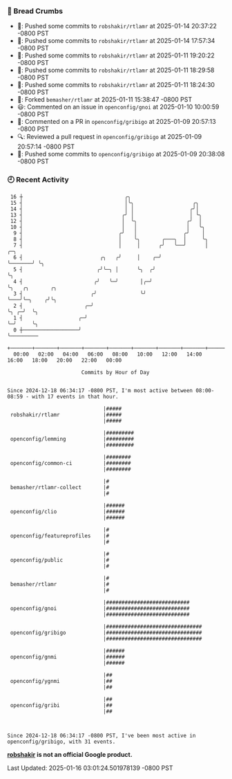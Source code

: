 ### 🍞 Bread Crumbs

 * 🚢: Pushed some commits to `robshakir/rtlamr` at 2025-01-14 20:37:22 -0800 PST
 * 🚢: Pushed some commits to `robshakir/rtlamr` at 2025-01-14 17:57:34 -0800 PST
 * 🚢: Pushed some commits to `robshakir/rtlamr` at 2025-01-11 19:20:22 -0800 PST
 * 🚢: Pushed some commits to `robshakir/rtlamr` at 2025-01-11 18:29:58 -0800 PST
 * 🚢: Pushed some commits to `robshakir/rtlamr` at 2025-01-11 18:24:30 -0800 PST
 * 🍴: Forked `bemasher/rtlamr` at 2025-01-11 15:38:47 -0800 PST
 * 😃: Commented on an issue in `openconfig/gnoi` at 2025-01-10 10:00:59 -0800 PST
 * 💬: Commented on a PR in  `openconfig/gribigo` at 2025-01-09 20:57:13 -0800 PST
 * 🔍: Reviewed a pull request in  `openconfig/gribigo` at 2025-01-09 20:57:14 -0800 PST
 * 🚢: Pushed some commits to `openconfig/gribigo` at 2025-01-09 20:38:08 -0800 PST

### 🕘 Recent Activity
```
 16 ┼                                 ╭╮
 15 ┤                                 │╰╮                   ╭╮
 14 ┤                                 │ │                  ╭╯│
 13 ┤                                ╭╯ │                  │ ╰╮
 12 ┤                                │  ╰╮                ╭╯  │
 10 ┤                                │   │                │   ╰╮
  9 ┤                               ╭╯   │               ╭╯    │
  8 ┤                               │    ╰╮       ╭───╮  │     ╰╮
  7 ┤                               │     │      ╭╯   ╰──╯      │       ╭─╮
  6 ┤                         ╭╮   ╭╯     │    ╭─╯              ╰───────╯ ╰╮
  5 ┤                        ╭╯╰─╮ │      ╰╮  ╭╯                           ╰╮
  4 ┤                       ╭╯   ╰─╯       │╭─╯                             ╰╮   ╭╮       ╭╮
  3 ┤                      ╭╯              ╰╯                                ╰───╯╰─╮    ╭╯╰╮
  2 ┤                    ╭─╯                                                        ╰╮ ╭─╯  ╰╮
  1 ┤                  ╭─╯                                                           ╰─╯     ╰╮
  0 ┼──────────────────╯                                                                      ╰─────────
    +───────+───────+───────+───────+───────+───────+───────+───────+───────+───────+───────+───────+────
  00:00   02:00   04:00   06:00   08:00   10:00   12:00   14:00   16:00   18:00   20:00   22:00   00:00   

						Commits by Hour of Day


Since 2024-12-18 06:34:17 -0800 PST, I'm most active between 08:00-08:59 - with 17 events in that hour.

```



```
                               |#####
 robshakir/rtlamr              |#####
                               |#####

                               |#########
 openconfig/lemming            |#########
                               |#########

                               |########
 openconfig/common-ci          |########
                               |########

                               |#
 bemasher/rtlamr-collect       |#
                               |#

                               |######
 openconfig/clio               |######
                               |######

                               |#
 openconfig/featureprofiles    |#
                               |#

                               |#
 openconfig/public             |#
                               |#

                               |#
 bemasher/rtlamr               |#
                               |#

                               |###########################
 openconfig/gnoi               |###########################
                               |###########################

                               |###############################
 openconfig/gribigo            |###############################
                               |###############################

                               |######
 openconfig/gnmi               |######
                               |######

                               |##
 openconfig/ygnmi              |##
                               |##

                               |##
 openconfig/gribi              |##
                               |##



Since 2024-12-18 06:34:17 -0800 PST, I've been most active in openconfig/gribigo, with 31 events.

```
**[robshakir](mailto:robjs@google.com) is not an official Google product.**  


Last Updated: 2025-01-16 03:01:24.501978139 -0800 PST
